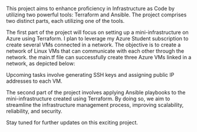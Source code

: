 This project aims to enhance proficiency in Infrastructure as Code by utilizing two powerful tools: Terraform and Ansible. The project comprises two distinct parts, each utilizing one of the tools.

The first part of the project will focus on setting up a mini-infrastructure on Azure using Terraform. I plan to leverage my Azure Student subscription to create several VMs connected in a network. The objective is to create a network of Linux VMs that can communicate with each other through the network. the main.tf file can successfully create three Azure VMs linked in a network, as depicted below:



Upcoming tasks involve generating SSH keys and assigning public IP addresses to each VM.

The second part of the project involves applying Ansible playbooks to the mini-infrastructure created using Terraform. By doing so, we aim to streamline the infrastructure management process, improving scalability, reliability, and security.

Stay tuned for further updates on this exciting project.